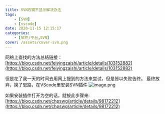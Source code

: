```yaml
---
title: SVN右键不显示解决办法
tags: 
    - [SVN]
    - [vscode]
date: 2020-11-15 12:15:17
categories: 
    - [软件/平台,SVN]
cover: /assets/cover-svn.png
---
```

网络上查找的方法总结链接：[https://blog.csdn.net/feiyingzaishi/article/details/103152882](https://blog.csdn.net/feiyingzaishi/article/details/103152882)

但是花了我一天的时间去用网上搜到的方法来尝试，但是皆以失败告终。
最终放弃，换了思路，在VScode里安装SVN插件
![image.png](1.png)

如果安装插件打开为空的话，就按此步骤来:[https://blog.csdn.net/chpswg/article/details/98172212](https://blog.csdn.net/chpswg/article/details/98172212)